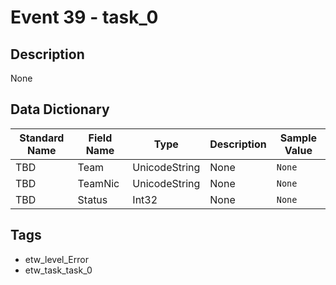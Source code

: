 # Event 39 - task_0

## Description
None

## Data Dictionary
|Standard Name|Field Name|Type|Description|Sample Value|
|---|---|---|---|---|
|TBD|Team|UnicodeString|None|`None`|
|TBD|TeamNic|UnicodeString|None|`None`|
|TBD|Status|Int32|None|`None`|

## Tags
* etw_level_Error
* etw_task_task_0
